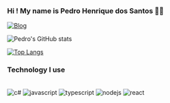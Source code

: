 
### Hi ! My name is Pedro Henrique dos Santos 🧑‍🚀

[![Blog](https://img.shields.io/badge/LinkedIn-0077B5?style=for-the-badge&logo=linkedin&logoColor=white)](https://www.linkedin.com/in/pedro-henrique-dos-santos-1276b21a2/)

![Pedro's GitHub stats](https://github-readme-stats.vercel.app/api?username=PedroH-Santos&show_icons=true&theme=tokyonight)

[![Top Langs](https://github-readme-stats.vercel.app/api/top-langs/?username=PedroH-Santos&hide_progress=true)](https://github.com/PedroH-Santos/github-readme-stats)


### Technology I use
<div style="display: inline_block"><br/>
<img align="center" alt="c#" src="https://img.shields.io/badge/C%23-239120?style=for-the-badge&logo=c-sharp&logoColor=white">
<img align="center" alt="javascript" src="https://img.shields.io/badge/JavaScript-323330?style=for-the-badge&logo=javascript&logoColor=F7DF1E">
<img align="center" alt="typescript" src="https://img.shields.io/badge/TypeScript-007ACC?style=for-the-badge&logo=typescript&logoColor=white">
<img align="center" alt="nodejs" src="https://img.shields.io/badge/Node.js-43853D?style=for-the-badge&logo=node.js&logoColor=white">
<img align="center" alt="react" src="https://img.shields.io/badge/React-20232A?style=for-the-badge&logo=react&logoColor=61DAFB">

</div>
